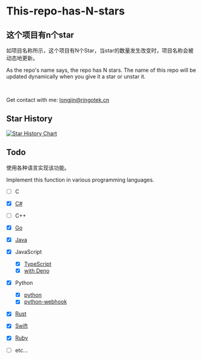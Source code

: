 # This-repo-has-N-stars

## **这个项目有n个star**

如项目名称所示，这个项目有N个Star，当star的数量发生改变时，项目名称会被动态地更新。

As the repo's name says, the repo has N stars. The name of this repo will be updated dynamically when you give it a star or unstar it.

&nbsp;

Get contact with me: longjin@ringotek.cn
&nbsp;

## Star History

[![Star History Chart](https://api.star-history.com/svg?repos=fslongjin/This-repo-has-3-stars&type=Date)](https://star-history.com/#fslongjin/This-repo-has-3-stars&Date)

## Todo

使用各种语言实现该功能。

Implement this function in various programming languages.

- [ ] C


- [x] [C#](./c-sharp/)

- [ ] C++

- [x] [Go](./go/)

- [x] [Java](./java/)

- [X] JavaScript
  - [X] [TypeScript](./typescript/)
  - [X] [with Deno](./deno-ts/)

- [x] Python
  - [x] [python](./python/)
  - [x] [python-webhook](./python-webhook/)

- [x] [Rust](./rust/)

- [x] [Swift](./Swift/)

- [x] [Ruby](./Ruby/)

- [ ] etc...
